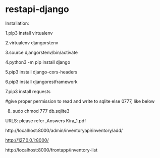 # restapi-django

Installation:

1.pip3 install virtualenv

2.virtualenv djangorstenv

3.source djangorstenv/bin/activate

4.python3 -m pip install django

5.pip3 install django-cors-headers

6.pip3 install djangorestframework

7.pip3 install requests

#give proper permission to read and write to sqlite else 0777, like below

8. sudo chmod 777 db.sqlite3 


URLS:
please refer ,Answers  Kira_1.pdf

http://localhost:8000/admin/inventoryapi/inventory/add/

http://127.0.0.1:8000/

http://localhost:8000/frontapp/inventory-list